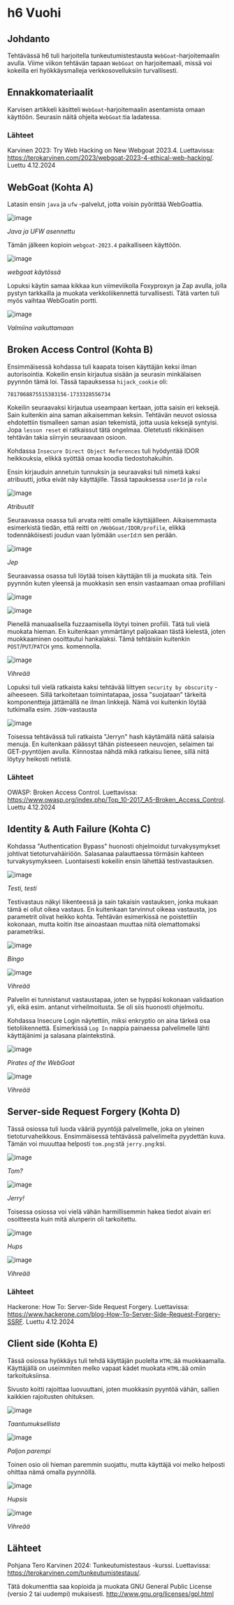 
# h6 Vuohi

## Johdanto

Tehtävässä h6 tuli harjoitella tunkeutumistestausta `WebGoat`-harjoitemaalin avulla. Viime viikon tehtävän tapaan `WebGoat` on harjoitemaali, missä voi kokeilla eri hyökkäysmalleja verkkosovelluksiin turvallisesti. 

## Ennakkomateriaalit

Karvisen artikkeli käsitteli `WebGoat`-harjoitemaalin asentamista omaan käyttöön. Seurasin näitä ohjeita `WebGoat`:tia ladatessa.

### Lähteet

Karvinen 2023: Try Web Hacking on New Webgoat 2023.4. Luettavissa: https://terokarvinen.com/2023/webgoat-2023-4-ethical-web-hacking/. Luettu 4.12.2024

## WebGoat (Kohta A)

Latasin ensin `java` ja `ufw` -palvelut, jotta voisin pyörittää WebGoattia.

![image](https://github.com/user-attachments/assets/1fda015b-a91f-40bf-a823-9ac16414bcad)

_Java ja UFW asennettu_

Tämän jälkeen kopioin `webgoat-2023.4` paikalliseen käyttöön.

![image](https://github.com/user-attachments/assets/7944c048-c8ce-4758-8eab-caea4ca1bf34)

_webgoat käytössä_

Lopuksi käytin samaa kikkaa kun viimeviikolla Foxyproxyn ja Zap avulla, jolla pystyn tarkkailla ja muokata verkkoliikennettä turvallisesti. Tätä varten tuli myös vaihtaa WebGoatin portti.

![image](https://github.com/user-attachments/assets/10ed7a59-1657-43e2-a52f-21a7f555d0c5)

_Valmiina vaikuttamaan_

## Broken Access Control (Kohta B)

Ensimmäisessä kohdassa tuli kaapata toisen käyttäjän keksi ilman autorisointia. Kokeilin ensin kirjautua sisään ja seurasin minkälaisen pyynnön tämä loi. Tässä tapauksessa `hijack_cookie` oli:

`7817068875515383156-1733328556734`

Kokeilin seuraavaksi kirjautua useampaan kertaan, jotta saisin eri keksejä. Sain kuitenkin aina saman aikaisemman keksin. Tehtävän neuvot osiossa ehdotettiin tismalleen saman asian tekemistä, jotta uusia keksejä syntyisi. Jopa `lesson reset` ei ratkaissut tätä ongelmaa. Oletetusti rikkinäisen tehtävän takia siirryin seuraavaan osioon.

Kohdassa `Insecure Direct Object References` tuli hyödyntää IDOR heikkouksia, elikkä syöttää omaa koodia tiedostohakuihin.

Ensin kirjauduin annetuin tunnuksin ja seuraavaksi tuli nimetä kaksi atribuutti, jotka eivät näy käyttäjille. Tässä tapauksessa `userId` ja `role`

![image](https://github.com/user-attachments/assets/6329ba37-0a3b-48da-849c-d46ae6495910)
 
_Atribuutit_

Seuraavassa osassa tuli arvata reitti omalle käyttäjälleen. Aikaisemmasta esimerkistä tiedän, että reitti on `/WebGoat/IDOR/profile`, elikkä todennäköisesti joudun vaan lyömään `userId`:n sen perään.

![image](https://github.com/user-attachments/assets/b3053089-d5fe-4891-8f9b-219393bbb2b5)

_Jep_

Seuraavassa osassa tuli löytää toisen käyttäjän tili ja muokata sitä. Tein pyynnön kuten yleensä ja muokkasin sen ensin vastaamaan omaa profiiliani

![image](https://github.com/user-attachments/assets/72d21996-c3d0-40ed-a2a3-b8f7e5687d68)

![image](https://github.com/user-attachments/assets/52438be5-7781-4eb9-9c9c-7b7b4966681d)

Pienellä manuaalisella fuzzaamisella löytyi toinen profiili. Tätä tuli vielä muokata hieman. En kuitenkaan ymmärtänyt paljoakaan tästä kielestä, joten muokkaaminen osoittautui hankalaksi. Tämä tehtäisiin kuitenkin `POST`/`PUT`/`PATCH` yms. komennolla.

![image](https://github.com/user-attachments/assets/3de575e1-e7d2-4036-9b7d-ca8913b34bb7)

_Vihreää_

Lopuksi tuli vielä ratkaista kaksi tehtävää liittyen `security by obscurity` -aiheeseen. Sillä tarkoitetaan toimintatapaa, jossa "suojataan" tärkeitä komponentteja jättämällä ne ilman linkkejä. Nämä voi kuitenkin löytää tutkimalla esim. `JSON`-vastausta

![image](https://github.com/user-attachments/assets/b6621767-c7d9-406b-bdfe-e3eca5080e48)

Toisessa tehtävässä tuli ratkaista "Jerryn" hash käytämällä näitä salaisia menuja. En kuitenkaan päässyt tähän pisteeseen neuvojen, selaimen tai GET-pyyntöjen avulla. Kiinnostaa nähdä mikä ratkaisu lienee, sillä niitä löytyy heikosti netistä.


### Lähteet

OWASP: Broken Access Control. Luettavissa: https://www.owasp.org/index.php/Top_10-2017_A5-Broken_Access_Control. Luettu 4.12.2024

## Identity & Auth Failure (Kohta C)

Kohdassa "Authentication Bypass" huonosti ohjelmoidut turvakysymykset johtivat tietoturvahäiriöön. Salasanaa palauttaessa törmäsin kahteen turvakysymykseen. Luontaisesti kokeilin ensin lähettää testivastauksen.

![image](https://github.com/user-attachments/assets/6f757fbe-576b-4b56-b80f-a8f8a0b673ea)

_Testi, testi_

Testivastaus näkyi liikenteessä ja sain takaisin vastauksen, jonka mukaan tämä ei ollut oikea vastaus. En kuitenkaan tarvinnut oikeaa vastausta, jos parametrit olivat heikko kohta. Tehtävän esimerkissä ne poistettiin kokonaan, mutta koitin itse ainoastaan muuttaa niitä olemattomaksi parametriksi.

![image](https://github.com/user-attachments/assets/875cf0f8-ae7a-4a44-91a4-9ab4ca92d425)

_Bingo_

![image](https://github.com/user-attachments/assets/c1e004ff-957d-46d7-afc5-40240766433a)

_Vihreää_

Palvelin ei tunnistanut vastaustapaa, joten se hyppäsi kokonaan validaation yli, eikä esim. antanut virheilmoitusta. Se oli siis huonosti ohjelmoitu.

Kohdassa Insecure Login näytettiin, miksi enkryptio on aina tärkeä osa tietoliikennettä. Esimerkissä `Log In` nappia painaessa palvelimelle lähti käyttäjänimi ja salasana plaintekstinä.

![image](https://github.com/user-attachments/assets/97bd3341-b594-4317-8a4b-d585f1071520)

_Pirates of the WebGoat_

![image](https://github.com/user-attachments/assets/aa56232c-ac5c-48af-8cc0-5405b319db6a)

_Vihreää_

## Server-side Request Forgery (Kohta D)

Tässä osiossa tuli luoda vääriä pyyntöjä palvelimelle, joka on yleinen tietoturvaheikkous. Ensimmäisessä tehtävässä palvelimelta pyydettän kuva. Tämän voi muuuttaa helposti `tom.png`:stä `jerry.png`:ksi.

![image](https://github.com/user-attachments/assets/d231d763-e78b-4214-8707-1a16007fa5f3)

_Tom?_

![image](https://github.com/user-attachments/assets/b2c27d27-41cf-4a84-bcfb-443b73d9e81b)

_Jerry!_

Toisessa osiossa voi vielä vähän harmillisemmin hakea tiedot aivain eri osoitteesta kuin mitä alunperin oli tarkoitettu.

![image](https://github.com/user-attachments/assets/f5689fec-fa70-4f09-af1b-89b4ebfc8c06)

_Hups_

![image](https://github.com/user-attachments/assets/ed68ebec-93fe-4e5c-a72e-88672a3feb85)

_Vihreää_

### Lähteet

Hackerone: How To: Server-Side Request Forgery. Luettavissa: https://www.hackerone.com/blog-How-To-Server-Side-Request-Forgery-SSRF. Luettu 4.12.2024

## Client side (Kohta E)

Tässä osiossa hyökkäys tuli tehdä käyttäjän puolelta `HTML`:ää muokkaamalla. Käyttäjällä on useimmiten melko vapaat kädet muokata `HTML`:ää omiin tarkoituksiinsa.

Sivusto koitti rajoittaa luovuuttani, joten muokkasin pyyntöä vähän, sallien kaikkien rajoitusten ohituksen.

![image](https://github.com/user-attachments/assets/4236a877-de41-4232-9585-246286d039b6)

_Taantumuksellista_

![image](https://github.com/user-attachments/assets/2f9b7e7f-a1a5-4eb4-b4d7-e190bb00d29e)

_Paljon parempi_

Toinen osio oli hieman paremmin suojattu, mutta käyttäjä voi melko helposti ohittaa nämä omalla pyynnöllä.

![image](https://github.com/user-attachments/assets/cc384822-f0c9-45a4-a464-b401af151919)

_Hupsis_

![image](https://github.com/user-attachments/assets/857da5a0-2e6e-422f-8b3c-1fcf547ce82a)

_Vihreää_

## Lähteet

Pohjana Tero Karvinen 2024: Tunkeutumistestaus -kurssi. Luettavissa: https://terokarvinen.com/tunkeutumistestaus/.

Tätä dokumenttia saa kopioida ja muokata GNU General Public License (versio 2 tai uudempi) mukaisesti. http://www.gnu.org/licenses/gpl.html
